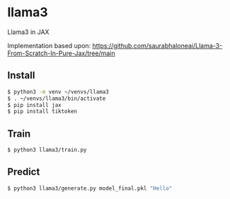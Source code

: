 # llama3
Llama3 in JAX

Implementation based upon:
https://github.com/saurabhaloneai/Llama-3-From-Scratch-In-Pure-Jax/tree/main


## Install

```sh
$ python3 -m venv ~/venvs/llama3
$ . ~/venvs/llama3/bin/activate
$ pip install jax
$ pip install tiktoken
```

## Train

```sh
$ python3 llama3/train.py
```

## Predict

```sh
$ python3 llama3/generate.py model_final.pkl "Hello"
```

